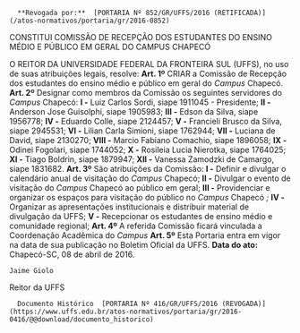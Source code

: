       **Revogada por:**  [PORTARIA Nº 852/GR/UFFS/2016 (RETIFICADA)](/atos-normativos/portaria/gr/2016-0852) 

   CONSTITUI COMISSÃO DE RECEPÇÃO DOS ESTUDANTES DO ENSINO MÉDIO E PÚBLICO EM GERAL DO CAMPUS CHAPECÓ  

 O REITOR DA UNIVERSIDADE FEDERAL DA FRONTEIRA SUL (UFFS), no uso de suas atribuições legais, resolve:   **Art. 1º** CRIAR a Comissão de Recepção dos estudantes do ensino médio e público em geral do *Campus* Chapecó.   **Art. 2º** Designar como membros da Comissão os seguintes servidores do *Campus* Chapecó: **I -** Luiz Carlos Sordi, siape 1911045 - Presidente; **II -** Anderson Jose Guisolphi, siape 1905983; **III -** Edson da Silva, siape 1956778; **IV -** Eduardo Colle, siape 2124457; **V -** Francieli Brusco da Silva, siape 2945531; **VI -** Lilian Carla Simioni, siape 1762944; **VII -** Luciana de David, siape 2130270; **VIII -** Marcio Fabiano Comachio, siape 1896058; **IX -** Odinei Fogolari, siape 1744052; **X -** Rosileia Lucia Nierotka, siape 1764025; **XI -** Tiago Boldrin, siape 1879947; **XII -** Vanessa Zamodzki de Camargo, siape 1831682.   **Art. 3º** São atribuições da Comissão: **I -** Definir e divulgar o calendário anual de visitação do *Campus* Chapecó; **II -** Divulgar o evento de visitação do *Campus* Chapecó ao público em geral; **III -** Providenciar e organizar os espaços para visitação do público no *Campus* Chapecó *;*  **IV -** Organizar as apresentações institucionais e distribuir material de divulgação da UFFS; **V -** Recepcionar os estudantes de ensino médio e comunidade regional;   **Art. 4º** A referida Comissão ficará vinculada a Coordenação Acadêmica do *Campus*    **Art. 5º** Esta Portaria entra em vigor na data de sua publicação no Boletim Oficial da UFFS.      **Data do ato:** Chapecó-SC, 08 de abril de 2016.   
 

    Jaime Giolo   
 Reitor da UFFS 

      Documento Histórico  [PORTARIA Nº 416/GR/UFFS/2016 (REVOGADA)](https://www.uffs.edu.br/atos-normativos/portaria/gr/2016-0416/@@download/documento_historico)     
      